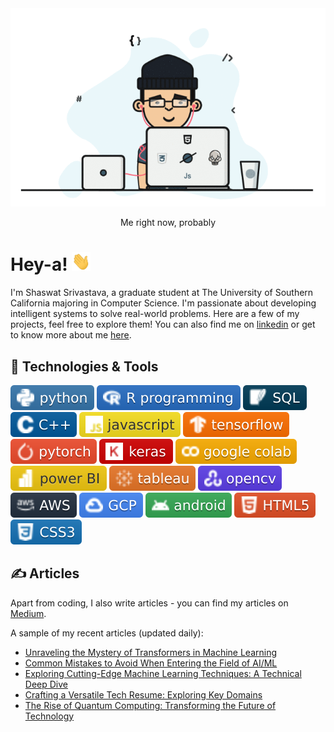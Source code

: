 <div align="center">
  <img src="https://github.com/shaas1704/shaas1704/blob/main/New/coffee%20fall.gif" alt="Header GIF">
  <p>Me right now, probably</p>
</div>

# Hey-a! <img src="https://github.com/shaas1704/shaas1704/blob/main/New/wave.gif" width="30px" height="30px" />

I'm Shaswat Srivastava, a graduate student at The University of Southern California majoring in Computer Science. I'm passionate about developing intelligent systems to solve real-world problems. Here are a few of my projects, feel free to explore them! You can also find me on [linkedin](https://www.linkedin.com/in/shaswatsrivastava/) or get to know more about me [here](https://shaas1704.github.io/).

## 🔧 Technologies & Tools
![](https://github.com/shaas1704/shaas1704/blob/main/New/badges/python-informational.svg)
![](https://github.com/shaas1704/shaas1704/blob/main/New/badges/R%20programming-informational.svg)
![](https://github.com/shaas1704/shaas1704/blob/main/New/badges/SQL-informational.svg)
![](https://github.com/shaas1704/shaas1704/blob/main/New/badges/C%2B%2B-informational.svg)
![](https://github.com/shaas1704/shaas1704/blob/main/New/badges/javascript-informational.svg)
![](https://github.com/shaas1704/shaas1704/blob/main/New/badges/tensorflow-informational.svg)
![](https://github.com/shaas1704/shaas1704/blob/main/New/badges/pytorch-informational.svg)
![](https://github.com/shaas1704/shaas1704/blob/main/New/badges/keras-informational.svg)
![](https://github.com/shaas1704/shaas1704/blob/main/New/badges/google%20colab-informational.svg)
![](https://github.com/shaas1704/shaas1704/blob/main/New/badges/power%20BI-informational.svg)
![](https://github.com/shaas1704/shaas1704/blob/main/New/badges/tableau-informational.svg)
![](https://github.com/shaas1704/shaas1704/blob/main/New/badges/opencv-informational.svg)
![](https://github.com/shaas1704/shaas1704/blob/main/New/badges/AWS-informational.svg)
![](https://github.com/shaas1704/shaas1704/blob/main/New/badges/GCP-informational.svg)
![](https://github.com/shaas1704/shaas1704/blob/main/New/badges/android-informational.svg)
![](https://github.com/shaas1704/shaas1704/blob/main/New/badges/HTML5-informational.svg)
![](https://github.com/shaas1704/shaas1704/blob/main/New/badges/CSS3-informational.svg)

## &#x270d; Articles

Apart from coding, I also write articles - you can find my articles on [Medium](https://medium.com/@shaswat.srivastava.404).

A sample of my recent articles (updated daily):

<!-- BLOG-POST-LIST:START -->

- [Unraveling the Mystery of Transformers in Machine Learning](https://medium.com/@shaswat.srivastava.404/unraveling-the-mystery-of-transformers-in-machine-learning-77cbe65dcaa9?source=rss-6510cb770b22------2)
- [Common Mistakes to Avoid When Entering the Field of AI/ML](https://medium.com/@shaswat.srivastava.404/common-mistakes-to-avoid-when-entering-the-field-of-ai-ml-abe346dba85f?source=rss-6510cb770b22------2)
- [Exploring Cutting-Edge Machine Learning Techniques: A Technical Deep Dive](https://medium.com/@shaswat.srivastava.404/exploring-cutting-edge-machine-learning-techniques-a-technical-deep-dive-fb97e9d723b5?source=rss-6510cb770b22------2)
- [Crafting a Versatile Tech Resume: Exploring Key Domains](https://medium.com/@shaswat.srivastava.404/crafting-a-versatile-tech-resume-exploring-key-domains-d89a510e7a3e?source=rss-6510cb770b22------2)
- [The Rise of Quantum Computing: Transforming the Future of Technology](https://medium.com/@shaswat.srivastava.404/the-rise-of-quantum-computing-transforming-the-future-of-technology-9b9a686d8705?source=rss-6510cb770b22------2)
<!-- BLOG-POST-LIST:END -->
